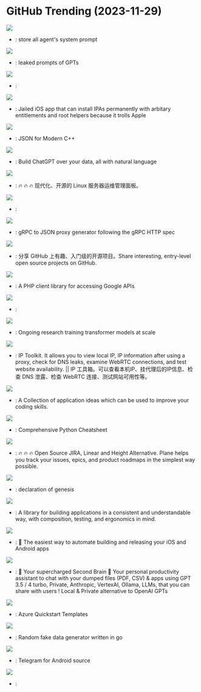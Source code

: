 # GitHub Trending (2023-11-29)

![](https://img.shields.io/badge/C-New%201-green?style=flat-square&logo=appveyor)
- [](https://github.comundefined): store all agent's system prompt

![](https://img.shields.io/badge/none-New%20796-green?style=flat-square&logo=appveyor)
- [](https://github.comundefined): leaked prompts of GPTs

![](https://img.shields.io/badge/Python-New%20233-green?style=flat-square&logo=appveyor)
- [](https://github.comundefined): 

![](https://img.shields.io/badge/C-New%20667-green?style=flat-square&logo=appveyor)
- [](https://github.comundefined): Jailed iOS app that can install IPAs permanently with arbitary entitlements and root helpers because it trolls Apple

![](https://img.shields.io/badge/C%2B%2B-New%20123-green?style=flat-square&logo=appveyor)
- [](https://github.comundefined): JSON for Modern C++

![](https://img.shields.io/badge/Python-New%20974-green?style=flat-square&logo=appveyor)
- [](https://github.comundefined): Build ChatGPT over your data, all with natural language

![](https://img.shields.io/badge/Go-New%20242-green?style=flat-square&logo=appveyor)
- [](https://github.comundefined): 🔥 🔥 🔥 现代化、开源的 Linux 服务器运维管理面板。

![](https://img.shields.io/badge/Jupyter%20Notebook-New%20233-green?style=flat-square&logo=appveyor)
- [](https://github.comundefined): 

![](https://img.shields.io/badge/Go-New%20184-green?style=flat-square&logo=appveyor)
- [](https://github.comundefined): gRPC to JSON proxy generator following the gRPC HTTP spec

![](https://img.shields.io/badge/Python-New%20105-green?style=flat-square&logo=appveyor)
- [](https://github.comundefined): 分享 GitHub 上有趣、入门级的开源项目。Share interesting, entry-level open source projects on GitHub.

![](https://img.shields.io/badge/PHP-New%20106-green?style=flat-square&logo=appveyor)
- [](https://github.comundefined): A PHP client library for accessing Google APIs

![](https://img.shields.io/badge/none-New%20241-green?style=flat-square&logo=appveyor)
- [](https://github.comundefined): 

![](https://img.shields.io/badge/Python-New%2016-green?style=flat-square&logo=appveyor)
- [](https://github.comundefined): Ongoing research training transformer models at scale

![](https://img.shields.io/badge/JavaScript-New%2093-green?style=flat-square&logo=appveyor)
- [](https://github.comundefined): IP Toolkit. It allows you to view local IP, IP information after using a proxy, check for DNS leaks, examine WebRTC connections, and test website availability. || IP 工具箱。可以查看本机IP、挂代理后的IP信息、检查 DNS 泄露、检查 WebRTC 连接、测试网站可用性等。

![](https://img.shields.io/badge/none-New%20129-green?style=flat-square&logo=appveyor)
- [](https://github.comundefined): A Collection of application ideas which can be used to improve your coding skills.

![](https://img.shields.io/badge/Python-New%2099-green?style=flat-square&logo=appveyor)
- [](https://github.comundefined): Comprehensive Python Cheatsheet

![](https://img.shields.io/badge/TypeScript-New%20117-green?style=flat-square&logo=appveyor)
- [](https://github.comundefined): 🔥 🔥 🔥 Open Source JIRA, Linear and Height Alternative. Plane helps you track your issues, epics, and product roadmaps in the simplest way possible.

![](https://img.shields.io/badge/none-New%2011-green?style=flat-square&logo=appveyor)
- [](https://github.comundefined): declaration of genesis

![](https://img.shields.io/badge/Swift-New%20114-green?style=flat-square&logo=appveyor)
- [](https://github.comundefined): A library for building applications in a consistent and understandable way, with composition, testing, and ergonomics in mind.

![](https://img.shields.io/badge/Ruby-New%2032-green?style=flat-square&logo=appveyor)
- [](https://github.comundefined): 🚀 The easiest way to automate building and releasing your iOS and Android apps

![](https://img.shields.io/badge/TypeScript-New%20108-green?style=flat-square&logo=appveyor)
- [](https://github.comundefined): 🧠 Your supercharged Second Brain 🧠 Your personal productivity assistant to chat with your dumped files (PDF, CSV) & apps using GPT 3.5 / 4 turbo, Private, Anthropic, VertexAI, Ollama, LLMs, that you can share with users ! Local & Private alternative to OpenAI GPTs

![](https://img.shields.io/badge/Bicep-New%208-green?style=flat-square&logo=appveyor)
- [](https://github.comundefined): Azure Quickstart Templates

![](https://img.shields.io/badge/Go-New%2091-green?style=flat-square&logo=appveyor)
- [](https://github.comundefined): Random fake data generator written in go

![](https://img.shields.io/badge/Java-New%2011-green?style=flat-square&logo=appveyor)
- [](https://github.comundefined): Telegram for Android source

![](https://img.shields.io/badge/Java-New%2028-green?style=flat-square&logo=appveyor)
- [](https://github.comundefined): 

